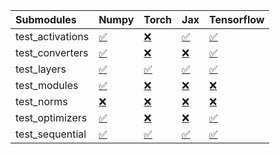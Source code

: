 | Submodules       | Numpy                                                                                                                           | Torch                                                                                                                           | Jax                                                                                                                             | Tensorflow                                                                                                                      |
|:-----------------|:--------------------------------------------------------------------------------------------------------------------------------|:--------------------------------------------------------------------------------------------------------------------------------|:--------------------------------------------------------------------------------------------------------------------------------|:--------------------------------------------------------------------------------------------------------------------------------|
| test_activations | <a href="https://github.com/unifyai/ivy/runs/8195835110?check_suite_focus=true" rel="noopener noreferrer" target="_blank">✅</a> | <a href="https://github.com/unifyai/ivy/runs/8195835600?check_suite_focus=true" rel="noopener noreferrer" target="_blank">❌</a> | <a href="https://github.com/unifyai/ivy/runs/8195836053?check_suite_focus=true" rel="noopener noreferrer" target="_blank">✅</a> | <a href="https://github.com/unifyai/ivy/runs/8195836521?check_suite_focus=true" rel="noopener noreferrer" target="_blank">✅</a> |
| test_converters  | <a href="https://github.com/unifyai/ivy/runs/8195835259?check_suite_focus=true" rel="noopener noreferrer" target="_blank">✅</a> | <a href="https://github.com/unifyai/ivy/runs/8195835660?check_suite_focus=true" rel="noopener noreferrer" target="_blank">❌</a> | <a href="https://github.com/unifyai/ivy/runs/8195836122?check_suite_focus=true" rel="noopener noreferrer" target="_blank">❌</a> | <a href="https://github.com/unifyai/ivy/runs/8195836579?check_suite_focus=true" rel="noopener noreferrer" target="_blank">✅</a> |
| test_layers      | <a href="https://github.com/unifyai/ivy/runs/8195835323?check_suite_focus=true" rel="noopener noreferrer" target="_blank">✅</a> | <a href="https://github.com/unifyai/ivy/runs/8195835733?check_suite_focus=true" rel="noopener noreferrer" target="_blank">✅</a> | <a href="https://github.com/unifyai/ivy/runs/8195836186?check_suite_focus=true" rel="noopener noreferrer" target="_blank">✅</a> | <a href="https://github.com/unifyai/ivy/runs/8195836663?check_suite_focus=true" rel="noopener noreferrer" target="_blank">✅</a> |
| test_modules     | <a href="https://github.com/unifyai/ivy/runs/8195835393?check_suite_focus=true" rel="noopener noreferrer" target="_blank">✅</a> | <a href="https://github.com/unifyai/ivy/runs/8195835794?check_suite_focus=true" rel="noopener noreferrer" target="_blank">❌</a> | <a href="https://github.com/unifyai/ivy/runs/8195836254?check_suite_focus=true" rel="noopener noreferrer" target="_blank">❌</a> | <a href="https://github.com/unifyai/ivy/runs/8195836751?check_suite_focus=true" rel="noopener noreferrer" target="_blank">❌</a> |
| test_norms       | <a href="https://github.com/unifyai/ivy/runs/8195835452?check_suite_focus=true" rel="noopener noreferrer" target="_blank">❌</a> | <a href="https://github.com/unifyai/ivy/runs/8195835867?check_suite_focus=true" rel="noopener noreferrer" target="_blank">❌</a> | <a href="https://github.com/unifyai/ivy/runs/8195836338?check_suite_focus=true" rel="noopener noreferrer" target="_blank">❌</a> | <a href="https://github.com/unifyai/ivy/runs/8195836812?check_suite_focus=true" rel="noopener noreferrer" target="_blank">❌</a> |
| test_optimizers  | <a href="https://github.com/unifyai/ivy/runs/8195835502?check_suite_focus=true" rel="noopener noreferrer" target="_blank">✅</a> | <a href="https://github.com/unifyai/ivy/runs/8195835926?check_suite_focus=true" rel="noopener noreferrer" target="_blank">❌</a> | <a href="https://github.com/unifyai/ivy/runs/8195836398?check_suite_focus=true" rel="noopener noreferrer" target="_blank">❌</a> | <a href="https://github.com/unifyai/ivy/runs/8195836868?check_suite_focus=true" rel="noopener noreferrer" target="_blank">✅</a> |
| test_sequential  | <a href="https://github.com/unifyai/ivy/runs/8195835553?check_suite_focus=true" rel="noopener noreferrer" target="_blank">✅</a> | <a href="https://github.com/unifyai/ivy/runs/8195835988?check_suite_focus=true" rel="noopener noreferrer" target="_blank">✅</a> | <a href="https://github.com/unifyai/ivy/runs/8195836448?check_suite_focus=true" rel="noopener noreferrer" target="_blank">✅</a> | <a href="https://github.com/unifyai/ivy/runs/8195836935?check_suite_focus=true" rel="noopener noreferrer" target="_blank">✅</a> |
